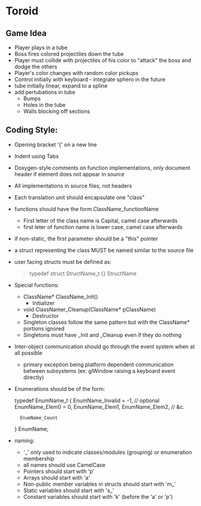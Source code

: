 Toroid
======

Game Idea
---------
* Player plays in a tube
* Boss fires colored projectiles down the tube
* Player must collide with projectiles of his color to "attack" the boss and dodge the others
* Player's color changes with random color pickups
* Control initially with keyboard - integrate sphero in the future
* tube initially linear, expand to a spline
* add pertubations in tube
	* Bumps
	* Holes in the tube
	* Walls blocking off sections

Coding Style:
-------------
* Opening bracket '{' on a new line
* Indent using Tabs
* Doxygen-style comments on function implementations, only document header if element does not appear in source
* All implementations in source files, not headers
* Each translation unit should encapsulate one "class"
* functions should have the form ClassName_functionName
	* First letter of the class name is Capital, camel case afterwards
	* first leter of function name is lower case, camel case afterwards
* if non-static, the first parameter should be a "this" pointer
* a struct representing the class MUST be named similar to the source file
* user facing structs must be defined as:
	> typedef struct StructName_t {} StructName
* Special functions:
	* ClassName* ClassName_Init()
		* Initializer
	* void ClassNamer_Cleanup(ClassName* pClassName)
		* Destructor
	* Singleton classes follow the same pattern but with the ClassName* portions ignored
	* Singletons must have _Init and _Cleanup even if they do nothing
* Inter-object communication should go through the event system when at all possible
	* primary exception being platform dependent communication between subsystems (ex: glWindow raising a keyboard event directly)
* Enumerations should be of the form:

	typedef EnumName_t
	{
		EnumName_Invalid = -1, // optional
		EnumName_Elem0 = 0,
		EnumName_Elem1,
		EnumName_Elem2,
		// &c.
		
		EnumName_Count
	} EnumName;
	
* naming:
	* '_' only used to indicate classes/modules (grouping) or enumeration membership
	* all names should use CamelCase
	* Pointers should start with 'p'
	* Arrays should start with 'a'
	* Non-public member variables in structs should start with 'm_'
	* Static variables should start with 's_'
	* Constant variables should start with 'k' (before the 'a' or 'p')
